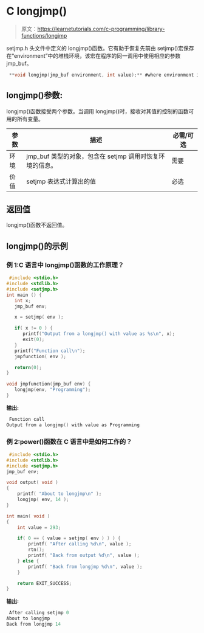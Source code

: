 # C longjmp()

> 原文：<https://learnetutorials.com/c-programming/library-functions/longjmp>

setjmp.h 头文件中定义的 longjmp()函数。它有助于恢复先前由 setjmp()宏保存在“environment”中的堆栈环境，该宏在程序的同一调用中使用相应的参数 jmp_buf。

```c
 **void longjmp(jmp_buf environment, int value);** #where environment is the object 

```

## longjmp()参数:

longjmp()函数接受两个参数。当调用 longjmp()时，接收对其值的控制的函数可用的所有变量。

| 参数 | 描述 | 必需/可选 |
| --- | --- | --- |
| 环境 | jmp_buf 类型的对象，包含在 setjmp 调用时恢复环境的信息。 | 需要 |
| 价值 | setjmp 表达式计算出的值 | 必选 |

## 返回值

longjmp()函数不返回值。

## longjmp()的示例

### 例 1:C 语言中 longjmp()函数的工作原理？

```c
 #include <stdio.h>
#include <stdlib.h>
#include <setjmp.h>
int main () {
   int x;
   jmp_buf env;

   x = setjmp( env );

   if( x != 0 ) {
      printf("Output from a longjmp() with value as %s\n", x);
      exit(0);
   }
   printf("Function call\n");
   jmpfunction( env );

   return(0);
}

void jmpfunction(jmp_buf env) {
   longjmp(env, "Programming");
} 

```

**输出:**

```c
 Function call
Output from a longjmp() with value as Programming 
```

### 例 2:power()函数在 C 语言中是如何工作的？

```c
 #include <stdio.h>
#include <stdlib.h>
#include <setjmp.h>
jmp_buf env;

void output( void )
{
    printf( "About to longjmp\n" );
    longjmp( env, 14 );
}

int main( void )
{
    int value = 293;

    if( 0 == ( value = setjmp( env ) ) ) {
        printf( "After calling %d\n", value );
        rtn();
        printf( "Back from output %d\n", value );
    } else {
        printf( "Back from longjmp %d\n", value );
    }

    return EXIT_SUCCESS;
} 

```

**输出:**

```c
 After calling setjmp 0
About to longjmp
Back from longjmp 14 
```